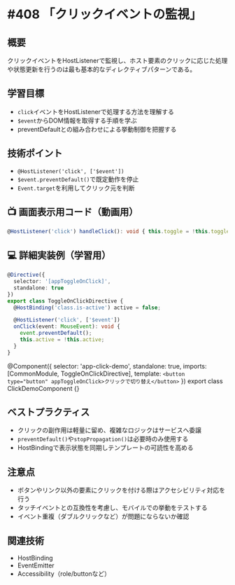 # #408 「クリックイベントの監視」

## 概要
クリックイベントをHostListenerで監視し、ホスト要素のクリックに応じた処理や状態更新を行うのは最も基本的なディレクティブパターンである。

## 学習目標
- `click`イベントをHostListenerで処理する方法を理解する
- `$event`からDOM情報を取得する手順を学ぶ
- preventDefaultとの組み合わせによる挙動制御を把握する

## 技術ポイント
- `@HostListener('click', ['$event'])`
- `$event.preventDefault()`で既定動作を停止
- `Event.target`を利用してクリック元を判断

## 📺 画面表示用コード（動画用）
```typescript
@HostListener('click') handleClick(): void { this.toggle = !this.toggle; }
```

## 💻 詳細実装例（学習用）
```typescript
@Directive({
  selector: '[appToggleOnClick]',
  standalone: true
})
export class ToggleOnClickDirective {
  @HostBinding('class.is-active') active = false;

  @HostListener('click', ['$event'])
  onClick(event: MouseEvent): void {
    event.preventDefault();
    this.active = !this.active;
  }
}
```

@Component({
  selector: 'app-click-demo',
  standalone: true,
  imports: [CommonModule, ToggleOnClickDirective],
  template: `
    <button type="button" appToggleOnClick>クリックで切り替え</button>
  `
})
export class ClickDemoComponent {}

## ベストプラクティス
- クリックの副作用は軽量に留め、複雑なロジックはサービスへ委譲
- `preventDefault()`や`stopPropagation()`は必要時のみ使用する
- HostBindingで表示状態を同期しテンプレートの可読性を高める

## 注意点
- ボタンやリンク以外の要素にクリックを付ける際はアクセシビリティ対応を行う
- タッチイベントとの互換性を考慮し、モバイルでの挙動をテストする
- イベント重複（ダブルクリックなど）が問題にならないか確認

## 関連技術
- HostBinding
- EventEmitter
- Accessibility（role/buttonなど）
